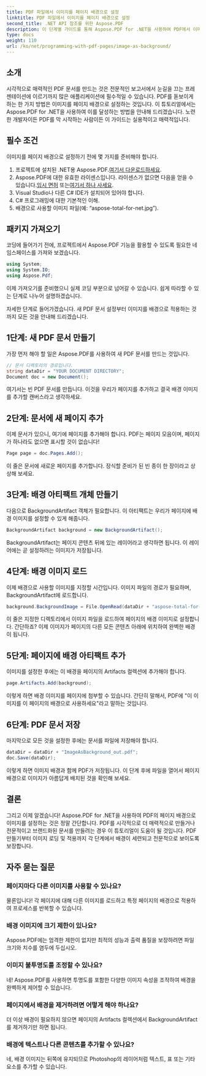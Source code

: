 ```yaml
---
title: PDF 파일에서 이미지를 페이지 배경으로 설정
linktitle: PDF 파일에서 이미지를 페이지 배경으로 설정
second_title: .NET API 참조를 위한 Aspose.PDF
description: 이 단계별 가이드를 통해 Aspose.PDF for .NET을 사용하여 PDF에서 이미지를 페이지 배경으로 설정하는 방법을 알아보세요. 전문적이고 시각적으로 매력적인 문서를 만드세요.
type: docs
weight: 110
url: /ko/net/programming-with-pdf-pages/image-as-background/
---
```

## 소개

시각적으로 매력적인 PDF 문서를 만드는 것은 전문적인 보고서에서 눈길을 끄는 프레젠테이션에 이르기까지 많은 애플리케이션에 필수적일 수 있습니다. PDF를 돋보이게 하는 한 가지 방법은 이미지를 페이지 배경으로 설정하는 것입니다. 이 튜토리얼에서는 Aspose.PDF for .NET을 사용하여 이를 달성하는 방법을 안내해 드리겠습니다. 노련한 개발자이든 PDF를 막 시작하는 사람이든 이 가이드는 실용적이고 매력적입니다.

## 필수 조건

이미지를 페이지 배경으로 설정하기 전에 몇 가지를 준비해야 합니다.

1.  프로젝트에 설치된 .NET용 Aspose.PDF.[여기서 다운로드하세요](https://releases.aspose.com/pdf/net/).
2.  Aspose.PDF에 대한 유효한 라이센스입니다. 라이센스가 없으면 다음을 얻을 수 있습니다.[임시 면허](https://purchase.aspose.com/temporary-license/) 또는[여기서 하나 사세요](https://purchase.aspose.com/buy).
3. Visual Studio나 다른 C# IDE가 설치되어 있어야 합니다.
4. C# 프로그래밍에 대한 기본적인 이해.
5. 배경으로 사용할 이미지 파일(예: “aspose-total-for-net.jpg”).

## 패키지 가져오기

코딩에 들어가기 전에, 프로젝트에서 Aspose.PDF 기능을 활용할 수 있도록 필요한 네임스페이스를 가져와 보겠습니다.

```csharp
using System;
using System.IO;
using Aspose.Pdf;
```

이제 가져오기를 준비했으니 실제 코딩 부분으로 넘어갈 수 있습니다. 쉽게 따라할 수 있는 단계로 나누어 설명하겠습니다.

자세한 단계로 들어가겠습니다. 새 PDF 문서 설정부터 이미지를 배경으로 적용하는 것까지 모든 것을 안내해 드리겠습니다.

## 1단계: 새 PDF 문서 만들기

가장 먼저 해야 할 일은 Aspose.PDF를 사용하여 새 PDF 문서를 만드는 것입니다.

```csharp
// 문서 디렉토리의 경로입니다.
string dataDir = "YOUR DOCUMENT DIRECTORY";
Document doc = new Document();
```

여기서는 빈 PDF 문서를 만듭니다. 이것을 우리가 페이지를 추가하고 결국 배경 이미지를 추가할 캔버스라고 생각하세요.

## 2단계: 문서에 새 페이지 추가

이제 문서가 있으니, 여기에 페이지를 추가해야 합니다. PDF는 페이지 모음이며, 페이지가 하나라도 없으면 표시할 것이 없습니다!

```csharp
Page page = doc.Pages.Add();
```

이 줄은 문서에 새로운 페이지를 추가합니다. 장식할 준비가 된 빈 종이 한 장이라고 상상해 보세요.

## 3단계: 배경 아티팩트 개체 만들기

다음으로 BackgroundArtifact 객체가 필요합니다. 이 아티팩트는 우리가 페이지에 배경 이미지를 설정할 수 있게 해줍니다.

```csharp
BackgroundArtifact background = new BackgroundArtifact();
```

BackgroundArtifact는 페이지 콘텐츠 뒤에 있는 레이어라고 생각하면 됩니다. 이 레이어에는 곧 설정하려는 이미지가 저장됩니다.

## 4단계: 배경 이미지 로드

이제 배경으로 사용할 이미지를 지정할 시간입니다. 이미지 파일의 경로가 필요하며, BackgroundArtifact에 로드합니다.

```csharp
background.BackgroundImage = File.OpenRead(dataDir + "aspose-total-for-net.jpg");
```

이 줄은 지정한 디렉토리에서 이미지 파일을 로드하여 페이지의 배경 이미지로 설정합니다. 간단하죠? 이제 이미지가 페이지의 다른 모든 콘텐츠 아래에 위치하여 완벽한 배경이 됩니다.

## 5단계: 페이지에 배경 아티팩트 추가

이미지를 설정한 후에는 이 배경을 페이지의 Artifacts 컬렉션에 추가해야 합니다.

```csharp
page.Artifacts.Add(background);
```

이렇게 하면 배경 이미지를 페이지에 첨부할 수 있습니다. 간단히 말해서, PDF에 "이 이미지를 이 페이지의 배경으로 사용하세요"라고 말하는 것입니다.

## 6단계: PDF 문서 저장

마지막으로 모든 것을 설정한 후에는 문서를 파일에 저장해야 합니다.

```csharp
dataDir = dataDir + "ImageAsBackground_out.pdf";
doc.Save(dataDir);
```

이렇게 하면 이미지 배경과 함께 PDF가 저장됩니다. 이 단계 후에 파일을 열어서 페이지 배경으로 이미지가 아름답게 배치된 것을 확인해 보세요.

## 결론

그리고 이제 알겠습니다! Aspose.PDF for .NET을 사용하여 PDF의 페이지 배경으로 이미지를 설정하는 것은 정말 간단합니다. PDF를 시각적으로 더 매력적으로 만들거나 전문적이고 브랜드화된 문서를 만들려는 경우 이 튜토리얼이 도움이 될 것입니다. PDF 만들기부터 이미지 로딩 및 적용까지 각 단계에서 배경이 세련되고 전문적으로 보이도록 보장합니다.

## 자주 묻는 질문

### 페이지마다 다른 이미지를 사용할 수 있나요?
물론입니다! 각 페이지에 대해 다른 이미지를 로드하고 특정 페이지의 배경으로 적용하여 프로세스를 반복할 수 있습니다.

### 배경 이미지에 크기 제한이 있나요?
Aspose.PDF에는 엄격한 제한이 없지만 최적의 성능과 출력 품질을 보장하려면 파일 크기와 치수를 염두에 두십시오.

### 이미지 불투명도를 조정할 수 있나요?
네! Aspose.PDF를 사용하면 투명도를 포함한 다양한 이미지 속성을 조작하여 배경을 완벽하게 제어할 수 있습니다.

### 페이지에서 배경을 제거하려면 어떻게 해야 하나요?
더 이상 배경이 필요하지 않으면 페이지의 Artifacts 컬렉션에서 BackgroundArtifact를 제거하기만 하면 됩니다.

### 배경에 텍스트나 다른 콘텐츠를 추가할 수 있나요?
네, 배경 이미지는 뒤쪽에 유지되므로 Photoshop의 레이어처럼 텍스트, 표 또는 기타 요소를 추가할 수 있습니다.